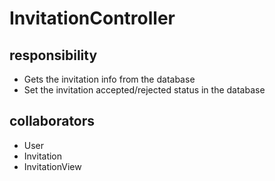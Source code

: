 # InvitationController
## responsibility
- Gets the invitation info from the database
- Set the invitation accepted/rejected status in the database
## collaborators
- User
- Invitation
- InvitationView
